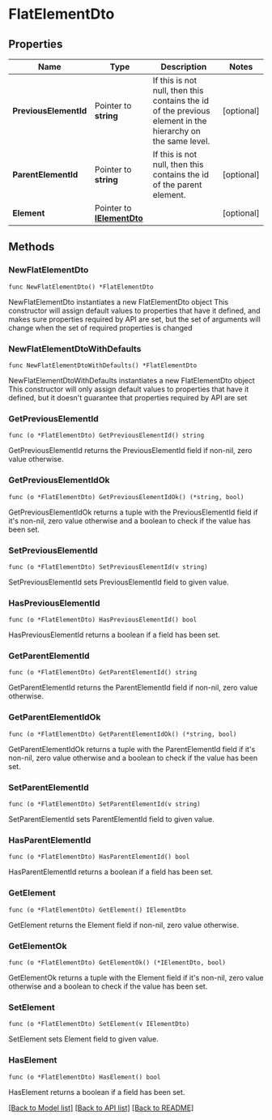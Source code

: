 # FlatElementDto

## Properties

Name | Type | Description | Notes
------------ | ------------- | ------------- | -------------
**PreviousElementId** | Pointer to **string** | If this is not null, then this contains the id of the previous element in the hierarchy on the same level. | [optional] 
**ParentElementId** | Pointer to **string** | If this is not null, then this contains the id of the parent element. | [optional] 
**Element** | Pointer to [**IElementDto**](IElementDto.md) |  | [optional] 

## Methods

### NewFlatElementDto

`func NewFlatElementDto() *FlatElementDto`

NewFlatElementDto instantiates a new FlatElementDto object
This constructor will assign default values to properties that have it defined,
and makes sure properties required by API are set, but the set of arguments
will change when the set of required properties is changed

### NewFlatElementDtoWithDefaults

`func NewFlatElementDtoWithDefaults() *FlatElementDto`

NewFlatElementDtoWithDefaults instantiates a new FlatElementDto object
This constructor will only assign default values to properties that have it defined,
but it doesn't guarantee that properties required by API are set

### GetPreviousElementId

`func (o *FlatElementDto) GetPreviousElementId() string`

GetPreviousElementId returns the PreviousElementId field if non-nil, zero value otherwise.

### GetPreviousElementIdOk

`func (o *FlatElementDto) GetPreviousElementIdOk() (*string, bool)`

GetPreviousElementIdOk returns a tuple with the PreviousElementId field if it's non-nil, zero value otherwise
and a boolean to check if the value has been set.

### SetPreviousElementId

`func (o *FlatElementDto) SetPreviousElementId(v string)`

SetPreviousElementId sets PreviousElementId field to given value.

### HasPreviousElementId

`func (o *FlatElementDto) HasPreviousElementId() bool`

HasPreviousElementId returns a boolean if a field has been set.

### GetParentElementId

`func (o *FlatElementDto) GetParentElementId() string`

GetParentElementId returns the ParentElementId field if non-nil, zero value otherwise.

### GetParentElementIdOk

`func (o *FlatElementDto) GetParentElementIdOk() (*string, bool)`

GetParentElementIdOk returns a tuple with the ParentElementId field if it's non-nil, zero value otherwise
and a boolean to check if the value has been set.

### SetParentElementId

`func (o *FlatElementDto) SetParentElementId(v string)`

SetParentElementId sets ParentElementId field to given value.

### HasParentElementId

`func (o *FlatElementDto) HasParentElementId() bool`

HasParentElementId returns a boolean if a field has been set.

### GetElement

`func (o *FlatElementDto) GetElement() IElementDto`

GetElement returns the Element field if non-nil, zero value otherwise.

### GetElementOk

`func (o *FlatElementDto) GetElementOk() (*IElementDto, bool)`

GetElementOk returns a tuple with the Element field if it's non-nil, zero value otherwise
and a boolean to check if the value has been set.

### SetElement

`func (o *FlatElementDto) SetElement(v IElementDto)`

SetElement sets Element field to given value.

### HasElement

`func (o *FlatElementDto) HasElement() bool`

HasElement returns a boolean if a field has been set.


[[Back to Model list]](../README.md#documentation-for-models) [[Back to API list]](../README.md#documentation-for-api-endpoints) [[Back to README]](../README.md)


